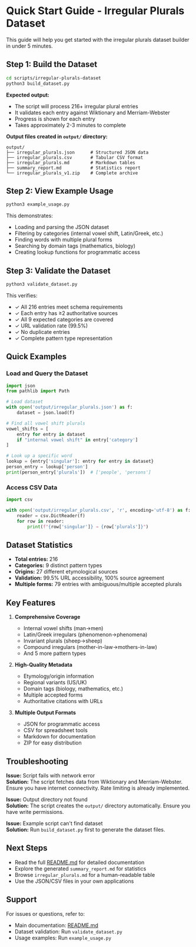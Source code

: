 # Quick Start Guide - Irregular Plurals Dataset

This guide will help you get started with the irregular plurals dataset builder in under 5 minutes.

## Step 1: Build the Dataset

```bash
cd scripts/irregular-plurals-dataset
python3 build_dataset.py
```

**Expected output:**
- The script will process 216+ irregular plural entries
- It validates each entry against Wiktionary and Merriam-Webster
- Progress is shown for each entry
- Takes approximately 2-3 minutes to complete

**Output files created in `output/` directory:**
```
output/
├── irregular_plurals.json      # Structured JSON data
├── irregular_plurals.csv       # Tabular CSV format
├── irregular_plurals.md        # Markdown tables
├── summary_report.md           # Statistics report
└── irregular_plurals_v1.zip    # Complete archive
```

## Step 2: View Example Usage

```bash
python3 example_usage.py
```

This demonstrates:
- Loading and parsing the JSON dataset
- Filtering by categories (internal vowel shift, Latin/Greek, etc.)
- Finding words with multiple plural forms
- Searching by domain tags (mathematics, biology)
- Creating lookup functions for programmatic access

## Step 3: Validate the Dataset

```bash
python3 validate_dataset.py
```

This verifies:
- ✓ All 216 entries meet schema requirements
- ✓ Each entry has ≥2 authoritative sources
- ✓ All 9 expected categories are covered
- ✓ URL validation rate (99.5%)
- ✓ No duplicate entries
- ✓ Complete pattern type representation

## Quick Examples

### Load and Query the Dataset

```python
import json
from pathlib import Path

# Load dataset
with open('output/irregular_plurals.json') as f:
    dataset = json.load(f)

# Find all vowel shift plurals
vowel_shifts = [
    entry for entry in dataset 
    if "internal vowel shift" in entry['category']
]

# Look up a specific word
lookup = {entry['singular']: entry for entry in dataset}
person_entry = lookup['person']
print(person_entry['plurals'])  # ['people', 'persons']
```

### Access CSV Data

```python
import csv

with open('output/irregular_plurals.csv', 'r', encoding='utf-8') as f:
    reader = csv.DictReader(f)
    for row in reader:
        print(f"{row['singular']} → {row['plurals']}")
```

## Dataset Statistics

- **Total entries:** 216
- **Categories:** 9 distinct pattern types
- **Origins:** 27 different etymological sources
- **Validation:** 99.5% URL accessibility, 100% source agreement
- **Multiple forms:** 79 entries with ambiguous/multiple accepted plurals

## Key Features

1. **Comprehensive Coverage**
   - Internal vowel shifts (man→men)
   - Latin/Greek irregulars (phenomenon→phenomena)
   - Invariant plurals (sheep→sheep)
   - Compound irregulars (mother-in-law→mothers-in-law)
   - And 5 more pattern types

2. **High-Quality Metadata**
   - Etymology/origin information
   - Regional variants (US/UK)
   - Domain tags (biology, mathematics, etc.)
   - Multiple accepted forms
   - Authoritative citations with URLs

3. **Multiple Output Formats**
   - JSON for programmatic access
   - CSV for spreadsheet tools
   - Markdown for documentation
   - ZIP for easy distribution

## Troubleshooting

**Issue:** Script fails with network error  
**Solution:** The script fetches data from Wiktionary and Merriam-Webster. Ensure you have internet connectivity. Rate limiting is already implemented.

**Issue:** Output directory not found  
**Solution:** The script creates the `output/` directory automatically. Ensure you have write permissions.

**Issue:** Example script can't find dataset  
**Solution:** Run `build_dataset.py` first to generate the dataset files.

## Next Steps

- Read the full [README.md](README.md) for detailed documentation
- Explore the generated `summary_report.md` for statistics
- Browse `irregular_plurals.md` for a human-readable table
- Use the JSON/CSV files in your own applications

## Support

For issues or questions, refer to:
- Main documentation: [README.md](README.md)
- Dataset validation: Run `validate_dataset.py`
- Usage examples: Run `example_usage.py`
